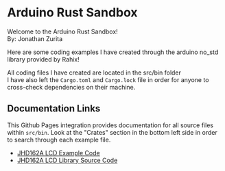 # Arduino Rust Sandbox
Welcome to the Arduino Rust Sandbox! <br/> 
By: Jonathan Zurita 

Here are some coding examples I have created through the arduino no_std library provided
by Rahix! <br/>

All coding files I have created are located in the src/bin folder <br/>
I have also left the `Cargo.toml` and `Cargo.lock` file in order for anyone to cross-check dependencies on their machine.

## Documentation Links
This Github Pages integration provides documentation for all source files within `src/bin`. Look at the "Crates" section in the 
bottom left side in order to search through each example file.
- [JHD162A LCD Example Code](https://jonathan-z-code.github.io/Arduino-Rust-Sandbox/avr-atmega328p/doc/lcd_example/index.html)
- [JHD162A LCD Library Source Code](https://jonathan-z-code.github.io/Arduino-Rust-Sandbox/avr-atmega328p/doc/lcd_example/lib/lcd_utils/index.html)

